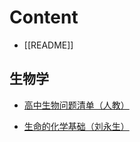 # Content

- [[README]]

## 生物学
- [高中生物问题清单（人教）](school-biology-questions.md)

- [生命的化学基础（刘永生）](chemical-fundamentals-of-life.md)
